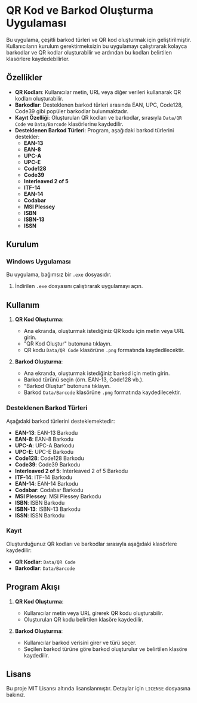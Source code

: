 # QR Kod ve Barkod Oluşturma Uygulaması

Bu uygulama, çeşitli barkod türleri ve QR kod oluşturmak için geliştirilmiştir. Kullanıcıların kurulum gerektirmeksizin bu uygulamayı çalıştırarak kolayca barkodlar ve QR kodlar oluşturabilir ve ardından bu kodları belirtilen klasörlere kaydedebilirler.

## Özellikler

- **QR Kodları**: Kullanıcılar metin, URL veya diğer verileri kullanarak QR kodları oluşturabilir.
- **Barkodlar**: Desteklenen barkod türleri arasında EAN, UPC, Code128, Code39 gibi popüler barkodlar bulunmaktadır.
- **Kayıt Özelliği**: Oluşturulan QR kodları ve barkodlar, sırasıyla `Data/QR Code` ve `Data/Barcode` klasörlerine kaydedilir.
- **Desteklenen Barkod Türleri**: Program, aşağıdaki barkod türlerini destekler:
  - **EAN-13**
  - **EAN-8**
  - **UPC-A**
  - **UPC-E**
  - **Code128**
  - **Code39**
  - **Interleaved 2 of 5**
  - **ITF-14**
  - **EAN-14**
  - **Codabar**
  - **MSI Plessey**
  - **ISBN**
  - **ISBN-13**
  - **ISSN**
  
## Kurulum

### Windows Uygulaması

Bu uygulama, bağımsız bir `.exe` dosyasıdır.
1. İndirilen `.exe` dosyasını çalıştırarak uygulamayı açın.

## Kullanım

1. **QR Kod Oluşturma**:
   - Ana ekranda, oluşturmak istediğiniz QR kodu için metin veya URL girin.
   - "QR Kod Oluştur" butonuna tıklayın.
   - QR kodu `Data/QR Code` klasörüne `.png` formatında kaydedilecektir.

2. **Barkod Oluşturma**:
   - Ana ekranda, oluşturmak istediğiniz barkod için metin girin.
   - Barkod türünü seçin (örn. EAN-13, Code128 vb.).
   - "Barkod Oluştur" butonuna tıklayın.
   - Barkod `Data/Barcode` klasörüne `.png` formatında kaydedilecektir.

### Desteklenen Barkod Türleri

Aşağıdaki barkod türlerini desteklemektedir:

- **EAN-13**: EAN-13 Barkodu
- **EAN-8**: EAN-8 Barkodu
- **UPC-A**: UPC-A Barkodu
- **UPC-E**: UPC-E Barkodu
- **Code128**: Code128 Barkodu
- **Code39**: Code39 Barkodu
- **Interleaved 2 of 5**: Interleaved 2 of 5 Barkodu
- **ITF-14**: ITF-14 Barkodu
- **EAN-14**: EAN-14 Barkodu
- **Codabar**: Codabar Barkodu
- **MSI Plessey**: MSI Plessey Barkodu
- **ISBN**: ISBN Barkodu
- **ISBN-13**: ISBN-13 Barkodu
- **ISSN**: ISSN Barkodu

### Kayıt

Oluşturduğunuz QR kodları ve barkodlar sırasıyla aşağıdaki klasörlere kaydedilir:
- **QR Kodlar**: `Data/QR Code`
- **Barkodlar**: `Data/Barcode`

## Program Akışı

1. **QR Kod Oluşturma**:
   - Kullanıcılar metin veya URL girerek QR kodu oluşturabilir.
   - Oluşturulan QR kodu belirtilen klasöre kaydedilir.

2. **Barkod Oluşturma**:
   - Kullanıcılar barkod verisini girer ve türü seçer.
   - Seçilen barkod türüne göre barkod oluşturulur ve belirtilen klasöre kaydedilir.


## Lisans

Bu proje MIT Lisansı altında lisanslanmıştır. Detaylar için `LICENSE` dosyasına bakınız.
